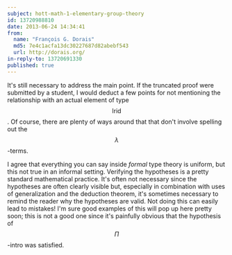 ```yaml
---
subject: hott-math-1-elementary-group-theory
id: 13720988810
date: 2013-06-24 14:34:41
from:
  name: "François G. Dorais"
  md5: 7e4c1acfa13dc30227687d82abebf543
  url: http://dorais.org/
in-reply-to: 13720691330
published: true
---
```

It's still necessary to address the main point. If the truncated proof were submitted by a student, I would deduct a few points for not mentioning the relationship with an actual element of type $$\mathsf{lrid}$$. Of course, there are plenty of ways around that that don't involve spelling out the $$\lambda$$-terms. 

I agree that everything you can say inside _formal_ type theory is uniform, but this not true in an informal setting. Verifying the hypotheses is a pretty standard mathematical practice. It's often not necessary since the hypotheses are often clearly visible but, especially in combination with uses of generalization and the deduction theorem, it's sometimes necessary to remind the reader why the hypotheses are valid. Not doing this can easily lead to mistakes! I'm sure good examples of this will pop up here pretty soon; this is not a good one since it's painfully obvious that the hypothesis of $$\Pi$$-intro was satisfied.
